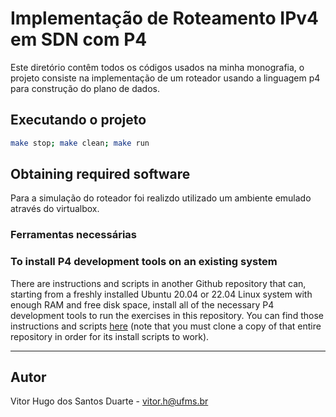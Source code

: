 # Implementação de Roteamento IPv4 em SDN com P4

Este diretório contêm todos os códigos usados na minha monografia, o projeto consiste na implementação 
de um roteador usando a linguagem p4 para construção do plano de dados.

## Executando o projeto
   ```bash
   make stop; make clean; make run
   ```

## Obtaining required software

Para a simulação do roteador foi realizdo utilizado um ambiente emulado através do virtualbox.

### Ferramentas necessárias



### To install P4 development tools on an existing system

There are instructions and scripts in another Github repository that can, starting from a freshly installed Ubuntu 20.04 or 22.04 Linux system with enough RAM and free disk space, install all of the necessary P4 development tools to run the exercises in this repository.  You can find those instructions and scripts [here](https://github.com/jafingerhut/p4-guide/blob/master/bin/README-install-troubleshooting.md) (note that you must clone a copy of that entire repository in order for its install scripts to work).


---
Autor
---
Vitor Hugo dos Santos Duarte - vitor.h@ufms.br

<!-- ---
Orientador
---
Prof. Ronaldo Alves Ferreira - UFMS. -->

